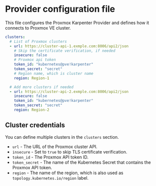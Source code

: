 # Provider configuration file

This file configures the Proxmox Karpenter Provider and defines how it connects to Proxmox VE cluster.

```yaml
clusters:
  # List of Proxmox clusters
  - url: https://cluster-api-1.exmple.com:8006/api2/json
    # Skip the certificate verification, if needed
    insecure: false
    # Proxmox api token
    token_id: "kubernetes@pve!karpenter"
    token_secret: "secret"
    # Region name, which is cluster name
    region: Region-1

  # Add more clusters if needed
  - url: https://cluster-api-2.exmple.com:8006/api2/json
    insecure: false
    token_id: "kubernetes@pve!karpenter"
    token_secret: "secret"
    region: Region-2
```

## Cluster credentials

You can define multiple clusters in the `clusters` section.

* `url` - The URL of the Proxmox cluster API.
* `insecure` - Set to `true` to skip TLS certificate verification.
* `token_id` - The Proxmox API token ID.
* `token_secret` - The name of the Kubernetes Secret that contains the Proxmox API token.
* `region` - The name of the region, which is also used as `topology.kubernetes.io/region` label.
